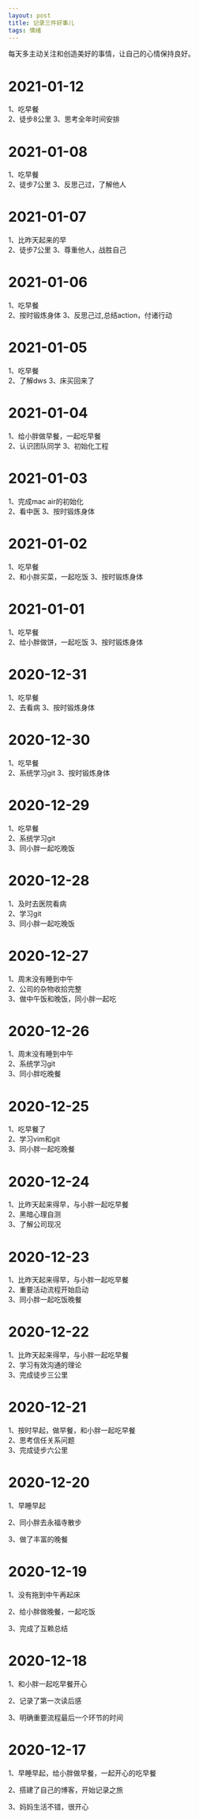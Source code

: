 ```yaml
---
layout: post
title: 记录三件好事儿
tags: 情绪
---
```


每天多主动关注和创造美好的事情，让自己的心情保持良好。


# 2021-01-12
1、吃早餐     
2、徒步8公里
3、思考全年时间安排

# 2021-01-08
1、吃早餐     
2、徒步7公里
3、反思己过，了解他人

# 2021-01-07
1、比昨天起来的早     
2、徒步7公里
3、尊重他人，战胜自己

# 2021-01-06
1、吃早餐     
2、按时锻炼身体
3、反思己过,总结action，付诸行动

# 2021-01-05
1、吃早餐     
2、了解dws
3、床买回来了

# 2021-01-04
1、给小胖做早餐，一起吃早餐     
2、认识团队同学
3、初始化工程

# 2021-01-03
1、完成mac air的初始化     
2、看中医
3、按时锻炼身体

# 2021-01-02
1、吃早餐     
2、和小胖买菜，一起吃饭
3、按时锻炼身体

# 2021-01-01
1、吃早餐     
2、给小胖做饼，一起吃饭
3、按时锻炼身体

# 2020-12-31
1、吃早餐     
2、去看病
3、按时锻炼身体

# 2020-12-30
1、吃早餐     
2、系统学习git
3、按时锻炼身体

# 2020-12-29
1、吃早餐     
2、系统学习git  
3、同小胖一起吃晚饭

# 2020-12-28
1、及时去医院看病  
2、学习git  
3、同小胖一起吃晚饭

# 2020-12-27
1、周末没有睡到中午  
2、公司的杂物收拾完整  
3、做中午饭和晚饭，同小胖一起吃

# 2020-12-26
1、周末没有睡到中午  
2、系统学习git  
3、同小胖吃晚餐

# 2020-12-25
1、吃早餐了  
2、学习vim和git  
3、同小胖一起吃晚餐 

# 2020-12-24
1、比昨天起来得早，与小胖一起吃早餐  
2、黑暗心理自测   
3、了解公司现况 


# 2020-12-23
1、比昨天起来得早，与小胖一起吃早餐  
2、重要活动流程开始启动  
3、同小胖一起吃饭晚餐 

# 2020-12-22
1、比昨天起来得早，与小胖一起吃早餐  
2、学习有效沟通的理论  
3、完成徒步三公里  


# 2020-12-21  
1、按时早起，做早餐，和小胖一起吃早餐  
2、思考信任关系问题  
3、完成徒步六公里  

# 2020-12-20

1、早睡早起

2、同小胖去永福寺散步

3、做了丰富的晚餐

# 2020-12-19

1、没有拖到中午再起床

2、给小胖做晚餐，一起吃饭

3、完成了互赖总结
# 2020-12-18

1、和小胖一起吃早餐开心

2、记录了第一次读后感

3、明确重要流程最后一个环节的时间

# 2020-12-17

1、早睡早起，给小胖做早餐，一起开心的吃早餐

2、搭建了自己的博客，开始记录之旅

3、妈妈生活不错，很开心





